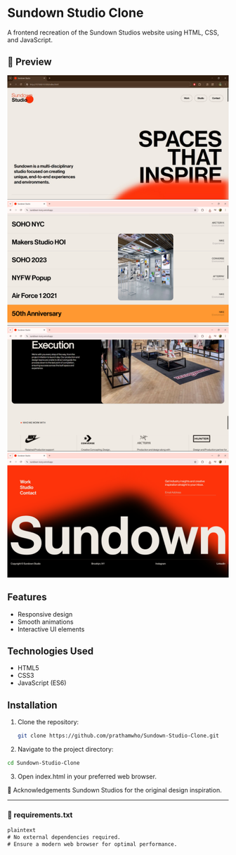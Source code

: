 # Sundown Studio Clone

A frontend recreation of the Sundown Studios website using HTML, CSS, and JavaScript.

## 📸 Preview

![Sundown Studio Clone Screenshot](previews/sundown1.jpeg) ![Sundown Studio Clone Screenshot](previews/sundown2.png)
![Sundown Studio Clone Screenshot](previews/sundown3.png) ![Sundown Studio Clone Screenshot](previews/sundown4.png)

## Features

- Responsive design
- Smooth animations
- Interactive UI elements

## Technologies Used

- HTML5
- CSS3
- JavaScript (ES6)

## Installation

1. Clone the repository:

   ```bash
   git clone https://github.com/prathamwho/Sundown-Studio-Clone.git
   ```

2. Navigate to the project directory:

```bash
cd Sundown-Studio-Clone
```
3. Open index.html in your preferred web browser.

🙌 Acknowledgements
Sundown Studios for the original design inspiration.

---

### 📄 requirements.txt

```
plaintext
# No external dependencies required.
# Ensure a modern web browser for optimal performance.
